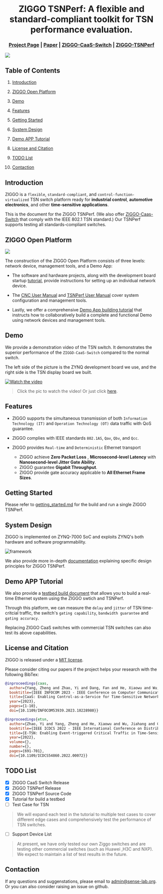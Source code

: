<div align="center">

# ZIGGO TSNPerf: A flexible and standard-compliant toolkit for TSN performance evaluation.

</div>

<h3 align="center">
    <a href="http://tns.thss.tsinghua.edu.cn/ziggo/">Project Page</a> |
    <a href="https://ieeexplore.ieee.org/document/10228980">Paper</a> |
    <a href="https://github.com/Horacehxw/Ziggo-CaaS-Switch">ZIGGO-CaaS-Switch</a> |
    <a href="https://github.com/Horacehxw/Ziggo-Evaluation-Toolkit">ZIGGO-TSNPerf</a> 
</h3>

![](figs/banner.jpg)

## Table of Contents

1. [Introduction](#introduction)

2. [ZIGGO Open Platform](#ziggo-open-platform)

3. [Demo](#demo)

4. [Features](#features)

5. [Getting Started](#getting-started)

6. [System Design](#system-design)

7. [Demo APP Tutorial](#demo-app-tutorial)

8. [License and Citation](#license-and-citation)

9. [TODO List](#todo-list)

10. [Contaction](#contaction)

## Introduction

ZIGGO is a `flexible`, `standard-compliant`, and `control-function-virtualized` TSN switch platform ready for **industrial control**, **automotive electronics**, and other **time-sensitive applications**.

This is the document for the ZIGGO TSNPerf. (We also offer [ZIGGO-Caas-Switch](https://github.com/Horacehxw/Ziggo-CaaS-Switch) that comply with the IEEE 802.1 TSN standard.) Our TSNPerf supports testing all standards-compliant switches.

## ZIGGO Open Platform

![](figs/demo-app.png)

The construction of the ZIGGO Open Platform consists of three levels: network device, management tools, and a Demo App:

- The software and hardware projects, along with the development board startup [tutorial](docs/getting-started.md), provide instructions for setting up an individual network device.

- The [CNC User Manual](docs/cnc-manual.md) and [TSNPerf User Manual](docs/tsnperf.md) cover system configuration and management tools.

- Lastly, we offer a comprehensive [Demo App building tutorial](docs/testbed.md) that instructs how to
  collaboratively build a complete and functional Demo using network devices and
  management tools.

## Demo

We provide a demonstration video of the TSN switch. It demonstrates the superior performance of the `ZIGGO-CaaS-Switch` compared to the normal switch.

The left side of the picture is the ZYNQ development board we use, and the right side is the TSN display board we built.

[![Watch the video](figs/testbed.jpg)](https://cloud.tsinghua.edu.cn/f/b307da6840d84e5f9ff1/)

> Click the pic to watch the video! Or just click [here](https://cloud.tsinghua.edu.cn/f/b307da6840d84e5f9ff1/).

## Features

* ZIGGO supports the simultaneous transmission of both `Information Technology (IT)` and `Operation Technology (OT)` data traffic with QoS guarantee.

* ZIGGO complies with IEEE standards `802.1AS`, `Qav`, `Qbv`, and `Qcc`.

* ZIGGO provides `Real-time` and `Deterministic` Ethernet transport
  
  * ZIGGO achieve **Zero Packet Loss** , **Microsecond-level Latency** with **Nanosecond-level Jitter Gate Ability**.
  * ZIGGO guarantee **Gigabit Throughput**.
  * ZIGGO provide gate accuracy applicable to **All Ethernet Frame Sizes**.

## Getting Started

Please refer to [getting_started.md](docs/getting-started.md) for the build and run a single ZIGGO TSNPerf.

## System Design

ZIGGO is implemented on ZYNQ-7000 SoC and exploits ZYNQ's both hardware and software programmability. 

![framework](figs/framework.jpg)

We also provide more in-depth [documentation](docs/system-design.md) explaining specific design principles for ZIGGO TSNPerf.

## Demo APP Tutorial

We also provide a [testbed build document](docs/testbed.md) that allows you to build a real-time Ethernet system using the ZIGGO swtich and TSNPerf. 

Through this platform, we can measure the `delay` and `jitter` of TSN time-critcial traffic, the switch's `gating capability`, `bandwidth guarantee` and `gating accuracy`. 

Replacing ZIGGO CaaS switches with commercial TSN switches can also test its above capabilities.

## License and Citation

ZIGGO is released under a [MIT license](LICENSE.txt). 

Please consider citing our papers if the project helps your research with the following BibTex:

```bibtex
@inproceedings{caas,
  author={Yang, Zheng and Zhao, Yi and Dang, Fan and He, Xiaowu and Wu, Jiahang and Cao, Hao and Wang, Zeyu and Liu, Yunhao},
  booktitle={IEEE INFOCOM 2023 - IEEE Conference on Computer Communications}, 
  title={CaaS: Enabling Control-as-a-Service for Time-Sensitive Networking}, 
  year={2023},
  pages={1-10},
  doi={10.1109/INFOCOM53939.2023.10228980}}
```

```bibtex
@inproceedings{etsn,
  author={Zhao, Yi and Yang, Zheng and He, Xiaowu and Wu, Jiahang and Cao, Hao and Dong, Liang and Dang, Fan and Liu, Yunhao},
  booktitle={IEEE ICDCS 2022 - IEEE International Conference on Distributed Computing Systems}, 
  title={E-TSN: Enabling Event-triggered Critical Traffic in Time-Sensitive Networking for Industrial Applications}, 
  year={2022},
  volume={},
  number={},
  pages={691-701},
  doi={10.1109/ICDCS54860.2022.00072}}
```

## TODO List

- [x] ZIGGO CaaS Switch Release
- [x] ZIGGO TSNPerf Release
- [x] ZIGGO TSNPerf Source Code
- [x] Tutorial for build a testbed
- [ ] Test Case for TSN

> We will expand each test in the tutorial to multiple test cases to cover different edge cases and comprehensively test the performance of TSN switches.

- [ ] Support Device List

> At present, we have only tested our own Ziggo switches and are testing other commercial switches (such as Huawei ,H3C and NXP). We expect to maintain a list of test results in the future.

## Contaction

If any questions and suggenstations, please email to admin@sense-lab.org. Or you can also consider raising an issue on github.